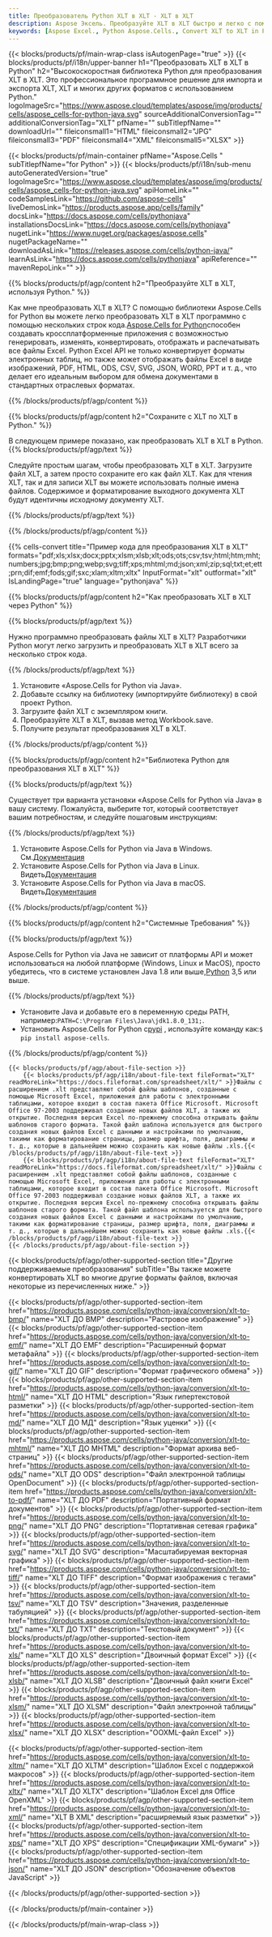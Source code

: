 ```yaml
---
title: Преобразователь Python XLT в XLT - XLT в XLT
description: Aspose Эксель. Преобразуйте XLT в XLT быстро и легко с помощью Aspose.Cells. Python XLT в XLT. Python Сохранить XLT в XLT. Сохранить XLT как 07611134 81, используя Python.
keywords: [Aspose Excel., Python Aspose.Cells., Convert XLT to XLT in Python., Save XLT to XLT using Python., Python XLT to XLT saveformat., XLT to XLT Converter., Python Save XLT as XLT]
---
```

{{< blocks/products/pf/main-wrap-class isAutogenPage="true" >}}
{{< blocks/products/pf/i18n/upper-banner h1="Преобразовать XLT в XLT в Python" h2="Высокоскоростная библиотека Python для преобразования XLT в XLT. Это профессиональное программное решение для импорта и экспорта XLT, XLT и многих других форматов с использованием Python." logoImageSrc="https://www.aspose.cloud/templates/aspose/img/products/cells/aspose_cells-for-python-java.svg" sourceAdditionalConversionTag="" additionalConversionTag="XLT" pfName="" subTitlepfName="" downloadUrl="" fileiconsmall1="HTML" fileiconsmall2="JPG" fileiconsmall3="PDF" fileiconsmall4="XML" fileiconsmall5="XLSX" >}}

{{< blocks/products/pf/main-container pfName="Aspose.Cells " subTitlepfName="for Python" >}}
{{< blocks/products/pf/i18n/sub-menu autoGeneratedVersion="true" logoImageSrc="https://www.aspose.cloud/templates/aspose/img/products/cells/aspose_cells-for-python-java.svg" apiHomeLink="" codeSamplesLink="https://github.com/aspose-cells" liveDemosLink="https://products.aspose.app/cells/family" docsLink="https://docs.aspose.com/cells/pythonjava" installationsDocsLink="https://docs.aspose.com/cells/pythonjava" nugetLink="https://www.nuget.org/packages/aspose.cells" nugetPackageName="" downloadAsLink="https://releases.aspose.com/cells/python-java/" learnAsLink="https://docs.aspose.com/cells/pythonjava" apiReference="" mavenRepoLink="" >}}


{{% blocks/products/pf/agp/content h2="Преобразуйте XLT в XLT, используя Python." %}}

Как мне преобразовать XLT в XLT? С помощью библиотеки Aspose.Cells for Python вы можете легко преобразовать XLT в XLT программно с помощью нескольких строк кода.[Aspose.Cells for Python](https://pypi.org/project/aspose-cells)способен создавать кроссплатформенные приложения с возможностью генерировать, изменять, конвертировать, отображать и распечатывать все файлы Excel. Python Excel API не только конвертирует форматы электронных таблиц, но также может отображать файлы Excel в виде изображений, PDF, HTML, ODS, CSV, SVG, JSON, WORD, PPT и т. д., что делает его идеальным выбором для обмена документами в стандартных отраслевых форматах.
 
{{% /blocks/products/pf/agp/content %}}

{{% blocks/products/pf/agp/content h2="Сохраните с XLT по XLT в Python." %}}

В следующем примере показано, как преобразовать XLT в XLT в Python.
{{% blocks/products/pf/agp/text %}}

Следуйте простым шагам, чтобы преобразовать XLT в XLT. Загрузите файл XLT, а затем просто сохраните его как файл XLT. Как для чтения XLT, так и для записи XLT вы можете использовать полные имена файлов. Содержимое и форматирование выходного документа XLT будут идентичны исходному документу XLT.

{{% /blocks/products/pf/agp/text %}}

{{% /blocks/products/pf/agp/content %}}

{{% cells-convert title="Пример кода для преобразования XLT в XLT" formats="pdf;xls;xlsx;docx;pptx;xlsm;xlsb;xlt;ods;ots;csv;tsv;html;htm;mht;numbers;jpg;bmp;png;webp;svg;tiff;xps;mhtml;md;json;xml;zip;sql;txt;et;ett;prn;dif;emf;fods;gif;sxc;xlam;xltm;xltx" InputFormat="xlt" outformat="xlt" IsLandingPage="true" language="pythonjava" %}}

{{% blocks/products/pf/agp/content h2="Как преобразовать XLT в XLT через Python" %}}

{{% blocks/products/pf/agp/text %}}

Нужно программно преобразовать файлы XLT в XLT? Разработчики Python могут легко загрузить и преобразовать XLT в XLT всего за несколько строк кода.

{{% /blocks/products/pf/agp/text %}}

1.  Установите «Aspose.Cells for Python via Java».
1.  Добавьте ссылку на библиотеку (импортируйте библиотеку) в свой проект Python.
1.  Загрузите файл XLT с экземпляром книги.
1.  Преобразуйте XLT в XLT, вызвав метод Workbook.save.
1.  Получите результат преобразования XLT в XLT.

{{% /blocks/products/pf/agp/content %}}

{{% blocks/products/pf/agp/content h2="Библиотека Python для преобразования XLT в XLT" %}}

{{% blocks/products/pf/agp/text %}}

Существует три варианта установки «Aspose.Cells for Python via Java» в вашу систему. Пожалуйста, выберите тот, который соответствует вашим потребностям, и следуйте пошаговым инструкциям:

{{% /blocks/products/pf/agp/text %}}

1.  Установите Aspose.Cells for Python via Java в Windows. См.[Документация](https://docs.aspose.com/cells/python-java/getting-started/#windows)
1.  Установите Aspose.Cells for Python via Java в Linux. Видеть[Документация](https://docs.aspose.com/cells/python-java/getting-started/#linux)
1.  Установите Aspose.Cells for Python via Java в macOS. Видеть[Документация](https://docs.aspose.com/cells/python-java/getting-started/#macos)

{{% /blocks/products/pf/agp/content %}}

{{% blocks/products/pf/agp/content h2="Системные Требования" %}}

{{% blocks/products/pf/agp/text %}}

 Aspose.Cells for Python via Java не зависит от платформы API и может использоваться на любой платформе (Windows, Linux и MacOS), просто убедитесь, что в системе установлен Java 1.8 или выше,[Python](https://www.python.org/downloads/) 3,5 или выше.
 
{{% /blocks/products/pf/agp/text %}}

-  Установите Java и добавьте его в переменную среды PATH, например:<code>PATH=C:\Program Files\Java\jdk1.8.0_131;</code>.
-  Установить Aspose.Cells for Python с<a href="https://pypi.org/project/aspose-cells/">pypi</a> , используйте команду как:<code>$ pip install aspose-cells</code>.

{{% /blocks/products/pf/agp/content %}}

<!-- aboutfile Starts -->
    {{< blocks/products/pf/agp/about-file-section >}}
        {{< blocks/products/pf/agp/i18n/about-file-text fileFormat="XLT" readMoreLink="https://docs.fileformat.com/spreadsheet/xlt/" >}}Файлы с расширением .xlt представляют собой файлы шаблонов, созданные с помощью Microsoft Excel, приложения для работы с электронными таблицами, которое входит в состав пакета Office Microsoft. Microsoft Office 97-2003 поддерживал создание новых файлов XLT, а также их открытие. Последняя версия Excel по-прежнему способна открывать файлы шаблонов старого формата. Такой файл шаблона используется для быстрого создания новых файлов Excel с данными и настройками по умолчанию, такими как форматирование страницы, размер шрифта, поля, диаграммы и т. д., которые в дальнейшем можно сохранить как новые файлы .xls.{{< /blocks/products/pf/agp/i18n/about-file-text >}}
        {{< blocks/products/pf/agp/i18n/about-file-text fileFormat="XLT" readMoreLink="https://docs.fileformat.com/spreadsheet/xlt/" >}}Файлы с расширением .xlt представляют собой файлы шаблонов, созданные с помощью Microsoft Excel, приложения для работы с электронными таблицами, которое входит в состав пакета Office Microsoft. Microsoft Office 97-2003 поддерживал создание новых файлов XLT, а также их открытие. Последняя версия Excel по-прежнему способна открывать файлы шаблонов старого формата. Такой файл шаблона используется для быстрого создания новых файлов Excel с данными и настройками по умолчанию, такими как форматирование страницы, размер шрифта, поля, диаграммы и т. д., которые в дальнейшем можно сохранить как новые файлы .xls.{{< /blocks/products/pf/agp/i18n/about-file-text >}}
    {{< /blocks/products/pf/agp/about-file-section >}}
<!-- aboutfile Ends -->

{{< blocks/products/pf/agp/other-supported-section title="Другие поддерживаемые преобразования" subTitle="Вы также можете конвертировать XLT во многие другие форматы файлов, включая некоторые из перечисленных ниже." >}}

{{< blocks/products/pf/agp/other-supported-section-item href="https://products.aspose.com/cells/python-java/conversion/xlt-to-bmp/" name="XLT ДО BMP" description="Растровое изображение" >}}
{{< blocks/products/pf/agp/other-supported-section-item href="https://products.aspose.com/cells/python-java/conversion/xlt-to-emf/" name="XLT ДО EMF" description="Расширенный формат метафайла" >}}
{{< blocks/products/pf/agp/other-supported-section-item href="https://products.aspose.com/cells/python-java/conversion/xlt-to-gif/" name="XLT ДО GIF" description="Формат графического обмена" >}}
{{< blocks/products/pf/agp/other-supported-section-item href="https://products.aspose.com/cells/python-java/conversion/xlt-to-html/" name="XLT ДО HTML" description="Язык гипертекстовой разметки" >}}
{{< blocks/products/pf/agp/other-supported-section-item href="https://products.aspose.com/cells/python-java/conversion/xlt-to-md/" name="XLT ДО МД" description="Язык уценки" >}}
{{< blocks/products/pf/agp/other-supported-section-item href="https://products.aspose.com/cells/python-java/conversion/xlt-to-mhtml/" name="XLT ДО MHTML" description="Формат архива веб-страниц" >}}
{{< blocks/products/pf/agp/other-supported-section-item href="https://products.aspose.com/cells/python-java/conversion/xlt-to-ods/" name="XLT ДО ODS" description="Файл электронной таблицы OpenDocument" >}}
{{< blocks/products/pf/agp/other-supported-section-item href="https://products.aspose.com/cells/python-java/conversion/xlt-to-pdf/" name="XLT ДО PDF" description="Портативный формат документов" >}}
{{< blocks/products/pf/agp/other-supported-section-item href="https://products.aspose.com/cells/python-java/conversion/xlt-to-png/" name="XLT ДО PNG" description="Портативная сетевая графика" >}}
{{< blocks/products/pf/agp/other-supported-section-item href="https://products.aspose.com/cells/python-java/conversion/xlt-to-svg/" name="XLT ДО SVG" description="Масштабируемая векторная графика" >}}
{{< blocks/products/pf/agp/other-supported-section-item href="https://products.aspose.com/cells/python-java/conversion/xlt-to-tiff/" name="XLT ДО TIFF" description="Формат изображения с тегами" >}}
{{< blocks/products/pf/agp/other-supported-section-item href="https://products.aspose.com/cells/python-java/conversion/xlt-to-tsv/" name="XLT ДО TSV" description="Значения, разделенные табуляцией" >}}
{{< blocks/products/pf/agp/other-supported-section-item href="https://products.aspose.com/cells/python-java/conversion/xlt-to-txt/" name="XLT ДО TXT" description="Текстовый документ" >}}
{{< blocks/products/pf/agp/other-supported-section-item href="https://products.aspose.com/cells/python-java/conversion/xlt-to-xls/" name="XLT ДО XLS" description="Двоичный формат Excel" >}}
{{< blocks/products/pf/agp/other-supported-section-item href="https://products.aspose.com/cells/python-java/conversion/xlt-to-xlsb/" name="XLT ДО XLSB" description="Двоичный файл книги Excel" >}}
{{< blocks/products/pf/agp/other-supported-section-item href="https://products.aspose.com/cells/python-java/conversion/xlt-to-xlsm/" name="XLT ДО XLSM" description="Файл электронной таблицы" >}}
{{< blocks/products/pf/agp/other-supported-section-item href="https://products.aspose.com/cells/python-java/conversion/xlt-to-xlsx/" name="XLT ДО XLSX" description="OOXML-файл Excel" >}}

{{< blocks/products/pf/agp/other-supported-section-item href="https://products.aspose.com/cells/python-java/conversion/xlt-to-xltm/" name="XLT ДО XLTM" description="Шаблон Excel с поддержкой макросов" >}}
{{< blocks/products/pf/agp/other-supported-section-item href="https://products.aspose.com/cells/python-java/conversion/xlt-to-xltx/" name="XLT ДО XLTX" description="Шаблон Excel для Office OpenXML" >}}
{{< blocks/products/pf/agp/other-supported-section-item href="https://products.aspose.com/cells/python-java/conversion/xlt-to-xml/" name="XLT В XML" description="расширяемый язык разметки" >}}
{{< blocks/products/pf/agp/other-supported-section-item href="https://products.aspose.com/cells/python-java/conversion/xlt-to-xps/" name="XLT ДО XPS" description="Спецификации XML-бумаги" >}}
{{< blocks/products/pf/agp/other-supported-section-item href="https://products.aspose.com/cells/python-java/conversion/xlt-to-json/" name="XLT ДО JSON" description="Обозначение объектов JavaScript" >}}

{{< /blocks/products/pf/agp/other-supported-section >}}

{{< /blocks/products/pf/main-container >}}
    
{{< /blocks/products/pf/main-wrap-class >}}
